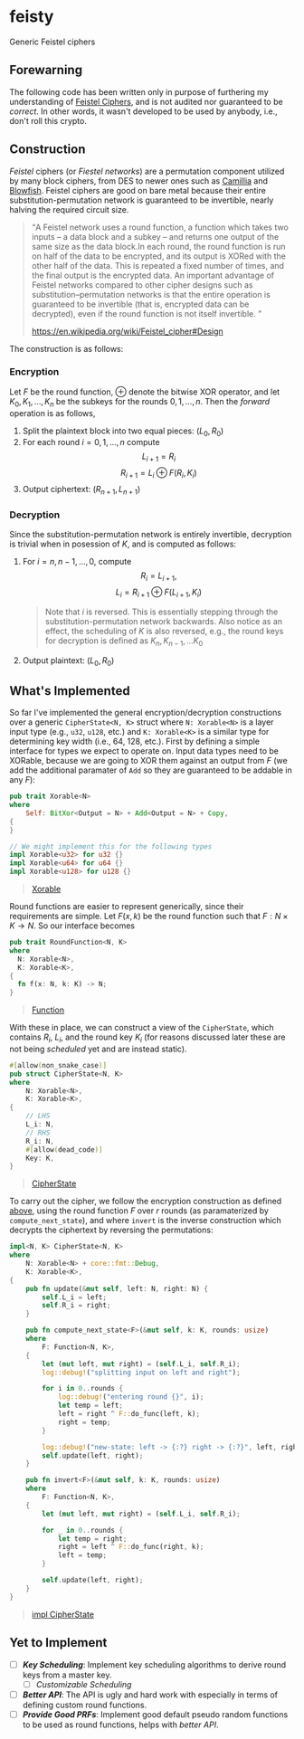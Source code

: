 # feisty
Generic Feistel ciphers

## Forewarning
The following code has been written only in purpose of furthering my understanding of [Feistel Ciphers](https://en.wikipedia.org/wiki/Feistel_cipher), and is not audited nor guaranteed to be _correct_. In other words, 
it wasn't developed to be used by anybody, i.e., don't roll this crypto.

## Construction
_Feistel_ ciphers (or _Fiestel networks_) are a permutation component utilized by many block ciphers, from DES to newer ones such as [Camillia](https://en.wikipedia.org/wiki/Camellia_(cipher)) and [Blowfish](https://en.wikipedia.org/wiki/Blowfish_(cipher)).
Feistel ciphers are good on bare metal because their entire substitution-permutation network is guaranteed to be invertible, nearly halving the required circuit size. 

> <q>A Feistel network uses a round function, a function which takes two inputs – a data block and a subkey – and returns one output of the same size as the data block.In each round, the round function is run on half of the data to be encrypted, and its output is 
XORed with the other half of the data. This is repeated a fixed number of times, and the final output is the encrypted data. An important advantage of Feistel networks compared to other cipher designs such as substitution–permutation networks is that the entire operation 
is guaranteed to be invertible (that is, encrypted data can be decrypted), even if the round function is not itself invertible. </q>
> 
> https://en.wikipedia.org/wiki/Feistel_cipher#Design

The construction is as follows:

### Encryption
Let $F$ be the round function, $\oplus$ denote the bitwise XOR operator, and let $K_0,K_1,...,K_n$ be the subkeys for the rounds $0,1,...,n$. Then the _forward_ operation is as follows,
1. Split the plaintext block into two equal pieces: $(L_0, R_0)$
2. For each round $i=0,1,...,n$ compute 
$$L_{i+1}=R_i$$
$$R_{i+1}=L_{i}\oplus F(R_i, K_i)$$
3. Output ciphertext: $(R_{n+1},L_{n+1})$

### Decryption
Since the substitution-permutation network is entirely invertible, decryption is trivial when in posession of $K$, and is computed as follows:
1. For $i=n,n-1,...,0$, compute
   $$R_i=L_{i+1},$$
   $$L_i=R_{i+1}\oplus F(L_{i+1},K_i)$$
   > Note that $i$ is reversed. This is essentially stepping through the substitution-permutation network backwards. Also notice as an effect, the scheduling of $K$ is also reversed, e.g., the round
   > keys for decryption is defined as $K_n,K_{n-1},...K_0$
3. Output plaintext: $(L_0,R_0)$

## What's Implemented
So far I've implemented the general encryption/decryption constructions over a generic `CipherState<N, K>` struct where `N: Xorable<N>` is a layer input type (e.g., `u32`, `u128`, etc.) and 
`K: Xorable<K>` is a similar type for determining key width (i.e., 64, 128, etc.). First by defining a simple interface for types we expect to operate on. Input data types need to be XORable, 
because we are going to XOR them against an output from $F$ (we add the additional paramater of `Add` so they are guaranteed to be addable in any $F$):
```Rust
pub trait Xorable<N>
where
    Self: BitXor<Output = N> + Add<Output = N> + Copy,
{
}

// We might implement this for the following types
impl Xorable<u32> for u32 {}
impl Xorable<u64> for u64 {}
impl Xorable<u128> for u128 {}
```
> [Xorable](https://github.com/phasewalk1/feisty/blob/master/src/prelude.rs#L4)

Round functions are easier to represent generically, since their requirements are simple. Let $F(x,k)$ be the round function such that $F:N\times K\rightarrow N$. So our interface becomes
```Rust
pub trait RoundFunction<N, K>
where
  N: Xorable<N>,
  K: Xorable<K>,
{
  fn f(x: N, k: K) -> N;
}
```
> [Function](https://github.com/phasewalk1/feisty/blob/master/src/prelude.rs#L123)

With these in place, we can construct a view of the `CipherState`, which contains $R_i$, $L_i$, and the round key $K_i$ (for reasons discussed later these are not being _scheduled_ yet and are instead static).
```Rust
#[allow(non_snake_case)]
pub struct CipherState<N, K>
where
    N: Xorable<N>,
    K: Xorable<K>,
{
    // LHS
    L_i: N,
    // RHS
    R_i: N,
    #[allow(dead_code)]
    Key: K,
}
```
> [CipherState](https://github.com/phasewalk1/feisty/blob/master/src/prelude.rs#L123)

To carry out the cipher, we follow the encryption construction as defined [above](https://github.com/phasewalk1/feisty/#readme#encryption), using the round function $F$ over $r$ rounds (as paramaterized by `compute_next_state`),
and where `invert` is the inverse construction which decrypts the ciphertext by reversing the permutations:

```Rust
impl<N, K> CipherState<N, K>
where
    N: Xorable<N> + core::fmt::Debug,
    K: Xorable<K>,
{
    pub fn update(&mut self, left: N, right: N) {
        self.L_i = left;
        self.R_i = right;
    }

    pub fn compute_next_state<F>(&mut self, k: K, rounds: usize)
    where
        F: Function<N, K>,
    {
        let (mut left, mut right) = (self.L_i, self.R_i);
        log::debug!("splitting input on left and right");

        for i in 0..rounds {
            log::debug!("entering round {}", i);
            let temp = left;
            left = right ^ F::do_func(left, k);
            right = temp;
        }

        log::debug!("new-state: left -> {:?} right -> {:?}", left, right);
        self.update(left, right);
    }

    pub fn invert<F>(&mut self, k: K, rounds: usize)
    where
        F: Function<N, K>,
    {
        let (mut left, mut right) = (self.L_i, self.R_i);

        for _ in 0..rounds {
            let temp = right;
            right = left ^ F::do_func(right, k);
            left = temp;
        }

        self.update(left, right);
    }
}

```
> [impl CipherState](https://github.com/phasewalk1/feisty/blob/master/src/prelude.rs#L29)

## Yet to Implement
- [ ] ***Key Scheduling***: Implement key scheduling algorithms to derive round keys from a master key.
  - [ ] *Customizable Scheduling*
- [ ] ***Better API***: The API is ugly and hard work with especially in terms of defining custom round functions.
- [ ] ***Provide Good PRFs***: Implement good default pseudo random functions to be used as round functions, helps with _better API_.
